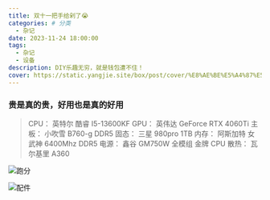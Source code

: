 ```yaml
---
title: 双十一把手给剁了😭
categories: # 分类
  - 杂记
date: 2023-11-24 18:00:00
tags:
  - 杂记
  - 设备
description: DIY乐趣无穷，就是钱包遭不住！
cover: https://static.yangjie.site/box/post/cover/%E8%AE%BE%E5%A4%87%E5%8D%87%E7%BA%A7.png
---
```


### 贵是真的贵，好用也是真的好用

> CPU： 英特尔 酷睿 I5-13600KF
> GPU： 英伟达 GeForce RTX 4060Ti
> 主板： 小吹雪 B760-g DDR5
> 固态： 三星 980pro 1TB
> 内存： 阿斯加特 女武神 6400Mhz DDR5
> 电源： 鑫谷 GM750W 全模组 金牌
> CPU 散热： 瓦尔基里 A360

![跑分](https://static.yangjie.site/box/post/content/%E5%8F%8C%E5%8D%81%E4%B8%80%E6%8A%8A%E6%89%8B%E7%BB%99%E5%89%81%E4%BA%86/1.png)

![配件](https://static.yangjie.site/box/post/content/%E5%8F%8C%E5%8D%81%E4%B8%80%E6%8A%8A%E6%89%8B%E7%BB%99%E5%89%81%E4%BA%86/2.jpg)
